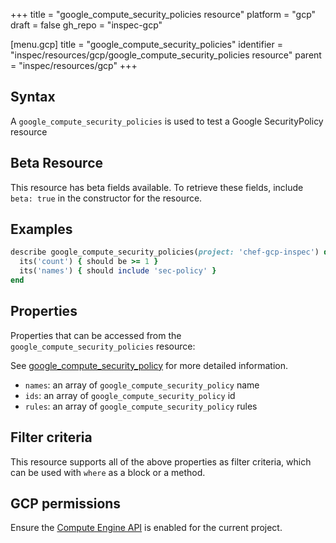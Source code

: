 +++
title = "google_compute_security_policies resource"
platform = "gcp"
draft = false
gh_repo = "inspec-gcp"

[menu.gcp]
title = "google_compute_security_policies"
identifier = "inspec/resources/gcp/google_compute_security_policies resource"
parent = "inspec/resources/gcp"
+++

## Syntax

A `google_compute_security_policies` is used to test a Google SecurityPolicy resource


## Beta Resource
This resource has beta fields available. To retrieve these fields, include `beta: true` in the constructor for the resource.

## Examples

```ruby
describe google_compute_security_policies(project: 'chef-gcp-inspec') do
  its('count') { should be >= 1 }
  its('names') { should include 'sec-policy' }
end
```

## Properties

Properties that can be accessed from the `google_compute_security_policies` resource:

See [google_compute_security_policy](google_compute_security_policy) for more detailed information.

  * `names`: an array of `google_compute_security_policy` name
  * `ids`: an array of `google_compute_security_policy` id
  * `rules`: an array of `google_compute_security_policy` rules

## Filter criteria

This resource supports all of the above properties as filter criteria, which can be used
with `where` as a block or a method.

## GCP permissions

Ensure the [Compute Engine API](https://console.cloud.google.com/apis/library/compute.googleapis.com/) is enabled for the current project.
